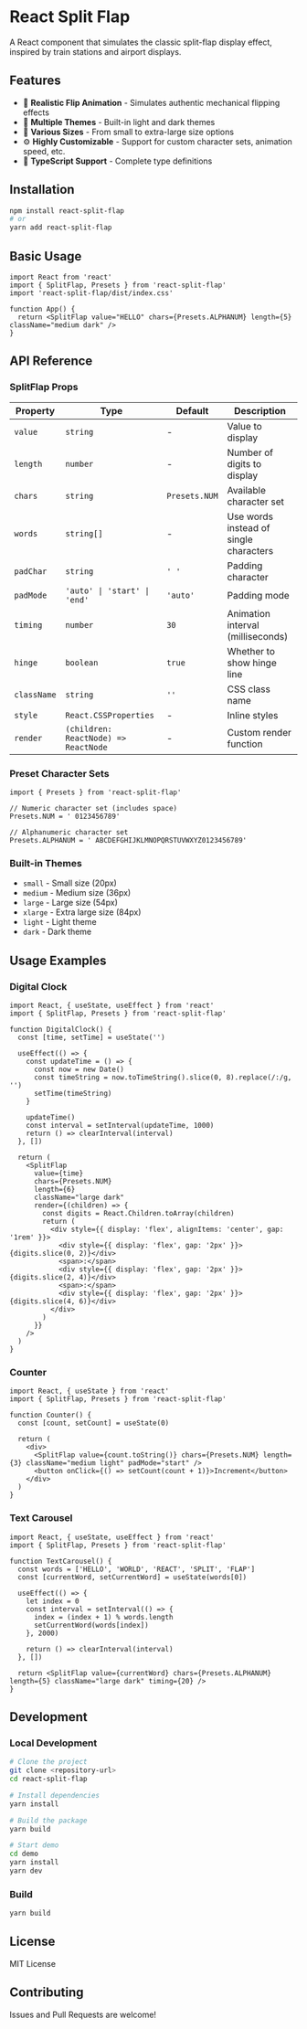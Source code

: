 # React Split Flap

A React component that simulates the classic split-flap display effect, inspired by train stations and airport displays.

## Features

- 🎯 **Realistic Flip Animation** - Simulates authentic mechanical flipping effects
- 🎨 **Multiple Themes** - Built-in light and dark themes
- 📏 **Various Sizes** - From small to extra-large size options
- ⚙️ **Highly Customizable** - Support for custom character sets, animation speed, etc.
- 🔧 **TypeScript Support** - Complete type definitions

## Installation

```bash
npm install react-split-flap
# or
yarn add react-split-flap
```

## Basic Usage

```tsx
import React from 'react'
import { SplitFlap, Presets } from 'react-split-flap'
import 'react-split-flap/dist/index.css'

function App() {
  return <SplitFlap value="HELLO" chars={Presets.ALPHANUM} length={5} className="medium dark" />
}
```

## API Reference

### SplitFlap Props

| Property    | Type                                 | Default       | Description                            |
| ----------- | ------------------------------------ | ------------- | -------------------------------------- |
| `value`     | `string`                             | -             | Value to display                       |
| `length`    | `number`                             | -             | Number of digits to display            |
| `chars`     | `string`                             | `Presets.NUM` | Available character set                |
| `words`     | `string[]`                           | -             | Use words instead of single characters |
| `padChar`   | `string`                             | `' '`         | Padding character                      |
| `padMode`   | `'auto' \| 'start' \| 'end'`         | `'auto'`      | Padding mode                           |
| `timing`    | `number`                             | `30`          | Animation interval (milliseconds)      |
| `hinge`     | `boolean`                            | `true`        | Whether to show hinge line             |
| `className` | `string`                             | `''`          | CSS class name                         |
| `style`     | `React.CSSProperties`                | -             | Inline styles                          |
| `render`    | `(children: ReactNode) => ReactNode` | -             | Custom render function                 |

### Preset Character Sets

```tsx
import { Presets } from 'react-split-flap'

// Numeric character set (includes space)
Presets.NUM = ' 0123456789'

// Alphanumeric character set
Presets.ALPHANUM = ' ABCDEFGHIJKLMNOPQRSTUVWXYZ0123456789'
```

### Built-in Themes

- `small` - Small size (20px)
- `medium` - Medium size (36px)
- `large` - Large size (54px)
- `xlarge` - Extra large size (84px)
- `light` - Light theme
- `dark` - Dark theme

## Usage Examples

### Digital Clock

```tsx
import React, { useState, useEffect } from 'react'
import { SplitFlap, Presets } from 'react-split-flap'

function DigitalClock() {
  const [time, setTime] = useState('')

  useEffect(() => {
    const updateTime = () => {
      const now = new Date()
      const timeString = now.toTimeString().slice(0, 8).replace(/:/g, '')
      setTime(timeString)
    }

    updateTime()
    const interval = setInterval(updateTime, 1000)
    return () => clearInterval(interval)
  }, [])

  return (
    <SplitFlap
      value={time}
      chars={Presets.NUM}
      length={6}
      className="large dark"
      render={(children) => {
        const digits = React.Children.toArray(children)
        return (
          <div style={{ display: 'flex', alignItems: 'center', gap: '1rem' }}>
            <div style={{ display: 'flex', gap: '2px' }}>{digits.slice(0, 2)}</div>
            <span>:</span>
            <div style={{ display: 'flex', gap: '2px' }}>{digits.slice(2, 4)}</div>
            <span>:</span>
            <div style={{ display: 'flex', gap: '2px' }}>{digits.slice(4, 6)}</div>
          </div>
        )
      }}
    />
  )
}
```

### Counter

```tsx
import React, { useState } from 'react'
import { SplitFlap, Presets } from 'react-split-flap'

function Counter() {
  const [count, setCount] = useState(0)

  return (
    <div>
      <SplitFlap value={count.toString()} chars={Presets.NUM} length={3} className="medium light" padMode="start" />
      <button onClick={() => setCount(count + 1)}>Increment</button>
    </div>
  )
}
```

### Text Carousel

```tsx
import React, { useState, useEffect } from 'react'
import { SplitFlap, Presets } from 'react-split-flap'

function TextCarousel() {
  const words = ['HELLO', 'WORLD', 'REACT', 'SPLIT', 'FLAP']
  const [currentWord, setCurrentWord] = useState(words[0])

  useEffect(() => {
    let index = 0
    const interval = setInterval(() => {
      index = (index + 1) % words.length
      setCurrentWord(words[index])
    }, 2000)

    return () => clearInterval(interval)
  }, [])

  return <SplitFlap value={currentWord} chars={Presets.ALPHANUM} length={5} className="large dark" timing={20} />
}
```

## Development

### Local Development

```bash
# Clone the project
git clone <repository-url>
cd react-split-flap

# Install dependencies
yarn install

# Build the package
yarn build

# Start demo
cd demo
yarn install
yarn dev
```

### Build

```bash
yarn build
```

## License

MIT License

## Contributing

Issues and Pull Requests are welcome!
